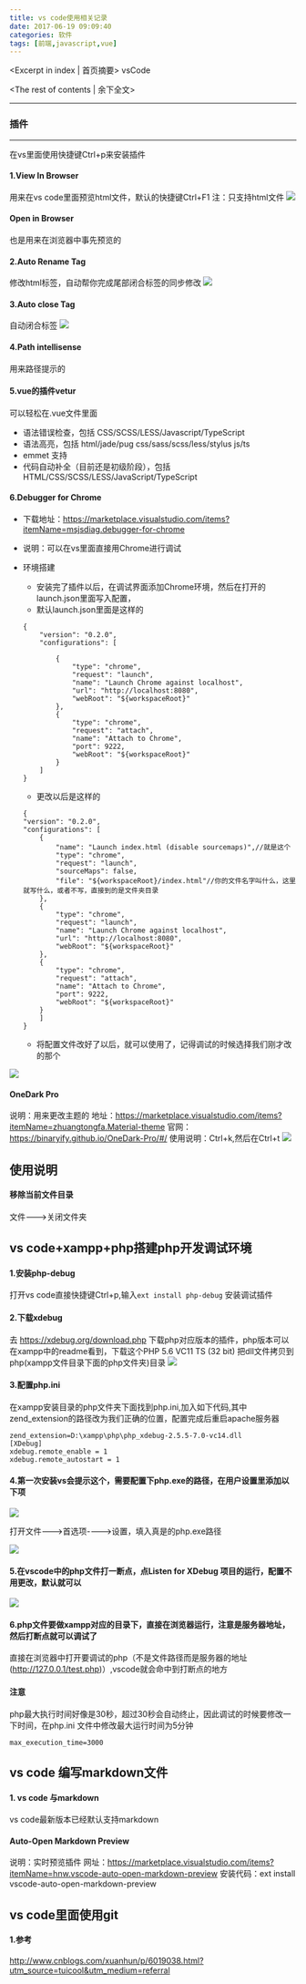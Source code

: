 ```yaml
---
title: vs code使用相关记录
date: 2017-06-19 09:09:40
categories: 软件
tags: [前端,javascript,vue]
---
```

<Excerpt in index | 首页摘要> 
vsCode
<!-- more -->
<The rest of contents | 余下全文>

-----

### 插件
---
在vs里面使用快捷键Ctrl+p来安装插件

#### 1.View In Browser
用来在vs code里面预览html文件，默认的快捷键Ctrl+F1
注：只支持html文件
![](https://github.com/Gabrielkaliboy/images/blob/master/_posts/vsCode/1.gif?raw=true)

#### Open in Browser
也是用来在浏览器中事先预览的

#### 2.Auto Rename Tag
修改html标签，自动帮你完成尾部闭合标签的同步修改
![](https://github.com/Gabrielkaliboy/images/blob/master/_posts/vsCode/2.gif?raw=true)


#### 3.Auto close Tag
自动闭合标签
![](https://github.com/Gabrielkaliboy/images/blob/master/_posts/vsCode/3.gif?raw=true)

#### 4.Path intellisense
用来路径提示的

####  5.vue的插件vetur
可以轻松在.vue文件里面
- 语法错误检查，包括 CSS/SCSS/LESS/Javascript/TypeScript
- 语法高亮，包括 html/jade/pug css/sass/scss/less/stylus js/ts
- emmet 支持
- 代码自动补全（目前还是初级阶段），包括 HTML/CSS/SCSS/LESS/JavaScript/TypeScript


#### 6.Debugger for Chrome
- 下载地址：https://marketplace.visualstudio.com/items?itemName=msjsdiag.debugger-for-chrome
- 说明：可以在vs里面直接用Chrome进行调试
- 环境搭建
	- 安装完了插件以后，在调试界面添加Chrome环境，然后在打开的launch.json里面写入配置，
	- 默认launch.json里面是这样的
	```
	{
	    "version": "0.2.0",
	    "configurations": [
	        
	        {
	            "type": "chrome",
	            "request": "launch",
	            "name": "Launch Chrome against localhost",
	            "url": "http://localhost:8080",
	            "webRoot": "${workspaceRoot}"
	        },
	        {
	            "type": "chrome",
	            "request": "attach",
	            "name": "Attach to Chrome",
	            "port": 9222,
	            "webRoot": "${workspaceRoot}"
	        }
	    ]
	}
	```
	- 更改以后是这样的

	```
	{
    "version": "0.2.0",
    "configurations": [
        {
            "name": "Launch index.html (disable sourcemaps)",//就是这个
            "type": "chrome",
            "request": "launch",
            "sourceMaps": false,
            "file": "${workspaceRoot}/index.html"//你的文件名字叫什么，这里就写什么，或者不写，直接到的是文件夹目录
        },       
        {
            "type": "chrome",
            "request": "launch",
            "name": "Launch Chrome against localhost",
            "url": "http://localhost:8080",
            "webRoot": "${workspaceRoot}"
        },
        {
            "type": "chrome",
            "request": "attach",
            "name": "Attach to Chrome",
            "port": 9222,
            "webRoot": "${workspaceRoot}"
        }
	    ]
	}
	```
	- 将配置文件改好了以后，就可以使用了，记得调试的时候选择我们刚才改的那个

![](https://github.com/Gabrielkaliboy/images/blob/master/_posts/vsCode/4.gif?raw=true)

#### OneDark Pro
说明：用来更改主题的
地址：https://marketplace.visualstudio.com/items?itemName=zhuangtongfa.Material-theme
官网：https://binaryify.github.io/OneDark-Pro/#/
使用说明：Ctrl+k,然后在Ctrl+t
![](https://github.com/Gabrielkaliboy/images/blob/master/_posts/vsCode/5.gif?raw=true)




使用说明
---
#### 移除当前文件目录
文件--->关闭文件夹


vs code+xampp+php搭建php开发调试环境
---
#### 1.安装php-debug
打开vs code直接快捷键Ctrl+p,输入`ext install php-debug` 安装调试插件 

#### 2.下载xdebug
去 https://xdebug.org/download.php 下载php对应版本的插件，php版本可以在xampp中的readme看到，下载这个PHP 5.6 VC11 TS (32 bit) 把dll文件拷贝到php(xampp文件目录下面的php文件夹)目录
![](https://github.com/Gabrielkaliboy/images/blob/master/_posts/vsCode/1.png?raw=true)

#### 3.配置php.ini
在xampp安装目录的php文件夹下面找到php.ini,加入如下代码,其中zend_extension的路径改为我们正确的位置，配置完成后重启apache服务器
```
zend_extension=D:\xampp\php\php_xdebug-2.5.5-7.0-vc14.dll
[XDebug]
xdebug.remote_enable = 1
xdebug.remote_autostart = 1
``` 
#### 4.第一次安装vs会提示这个，需要配置下php.exe的路径，在用户设置里添加以下项
![](https://github.com/Gabrielkaliboy/images/blob/master/_posts/vsCode/2.png?raw=true)

打开文件--->首选项---->设置，填入真是的php.exe路径

![](https://github.com/Gabrielkaliboy/images/blob/master/_posts/vsCode/3.png?raw=true)

#### 5.在vscode中的php文件打一断点，点Listen for XDebug 项目的运行，配置不用更改，默认就可以
![](https://github.com/Gabrielkaliboy/images/blob/master/_posts/vsCode/4.png?raw=true) 

#### 6.php文件要做xampp对应的目录下，直接在浏览器运行，注意是服务器地址，然后打断点就可以调试了
直接在浏览器中打开要调试的php（不是文件路径而是服务器的地址(http://127.0.0.1/test.php)）,vscode就会命中到打断点的地方


#### 注意
php最大执行时间好像是30秒，超过30秒会自动终止，因此调试的时候要修改一下时间，在php.ini 文件中修改最大运行时间为5分钟
```
max_execution_time=3000
```

vs code 编写markdown文件
---
#### 1. vs code 与markdown
vs code最新版本已经默认支持markdown

#### Auto-Open Markdown Preview
说明：实时预览插件
网址：https://marketplace.visualstudio.com/items?itemName=hnw.vscode-auto-open-markdown-preview
安装代码：ext install vscode-auto-open-markdown-preview

vs code里面使用git
---
#### 1.参考
http://www.cnblogs.com/xuanhun/p/6019038.html?utm_source=tuicool&utm_medium=referral